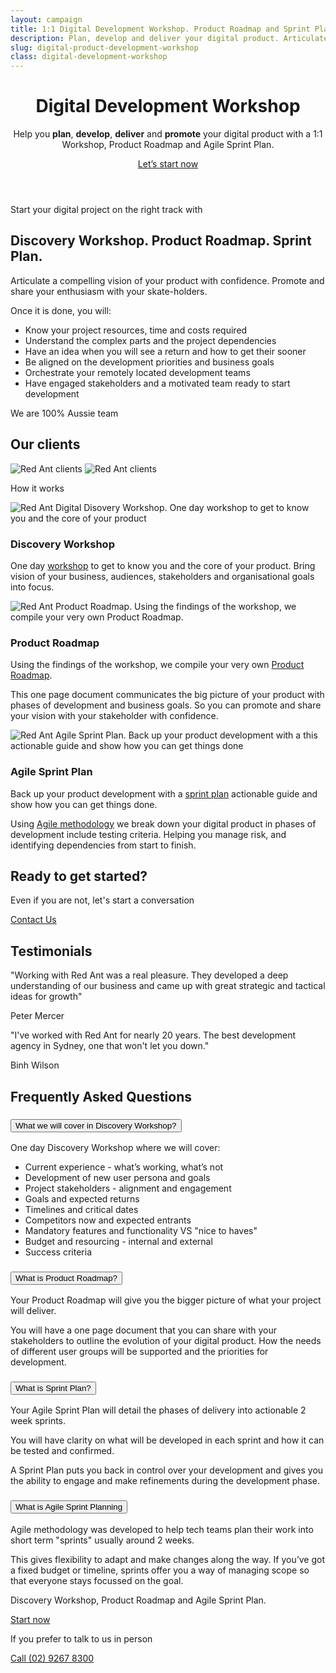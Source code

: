 ```yaml
---
layout: campaign
title: 1:1 Digital Development Workshop. Product Roadmap and Sprint Plan.
description: Plan, develop and deliver your digital product. Articulate a compelling vision of your idea and share your enthusiasm with your skate-holders with confidence.
slug: digital-product-development-workshop
class: digital-development-workshop
---
```

<header id="workshop-hero" class="section hero">
  <div class="container">
    <div class="row">
      <div class="col col-lg-8">
        <h1 class="text-xl mb-4 mb-lg-5 font-700">Digital
          <span class="d-inline d-lg-block text-red-dark">Development</span> 
          <span class="d-block text-red">Workshop</span>
        </h1>
      </div>
    </div>
    <div class="row">
      <div class="col col-sm-10 col-md-8">
        <p class="h3 mb-4 mb-lg-5 font-500">Help you <b>plan</b>, <b>develop</b>, <b>deliver</b> and <b>promote</b> your digital product with a 1:1 Workshop, <span class="text-red-dark font-700">Product Roadmap</span> and <span class="text-red font-700">Agile Sprint Plan</span>.</p>
        <p><a href="https://red-ant.typeform.com/to/wW5Q1I" class="btn btn-primary typeform-share btn-lg" data-mode="popup">Let’s start now</a></p>
      </div>
    </div>
  </div>
</header>

<section id="workshop-roadmap-sprint-plan-summary" data-ga-trigger="visibility" class="summary section">
  <div class="container">
    <div class="row ">
      <div class="col">
        <p class="h3 font-500">Start your digital project on the right track with</p>
        <h2 class="mb-4">Discovery Workshop. <span class="text-red-dark">Product Roadmap.</span> <span class="text-red">Sprint Plan.</span></h2>
        <p>Articulate a compelling vision of your product with confidence. Promote and share your enthusiasm with your skate-holders.</p>
        <p class="font-700">Once it is done, you will:</p>
        <ul class="list-check">
          <li>Know your project resources, time and costs required</li>
          <li>Understand the complex parts and the project dependencies</li>
          <li>Have an idea when you will see a return and how to get their sooner</li>
          <li>Be aligned on the development priorities and business goals</li>
          <li>Orchestrate your remotely located development teams</li>
          <li>Have engaged stakeholders and a motivated team ready to start development</li> 
        </ul>
      </div>
    </div>
  </div>
</section>

<section id="our-clients" data-ga-trigger="visibility" class="our-clients section">
  <div class="container">
    <div class="row">
      <div class="col">
        <p class="tex-lg text-center h4 mb-3 text-red-dark">We are 100% Aussie team</p>
        <h2 class="text-center mb-5">Our clients</h2>
      </div>
    </div>
    <div class="row text-center">
        <img class="d-md-block d-none img-fluid" src="{{ site.data.webpack['client-logo-desktop.png'] }}" alt="Red Ant clients" />
        <img class="d-md-none img-fluid" src="{{ site.data.webpack['client-logo-mobile.png'] }}" alt="Red Ant clients" />
    </div>
  </div>
</section>

<section id="how-it-works" data-ga-trigger="visibility" class="how-it-works">
  <div class="container">
    <div class="row">
      <div class="col-12">
        <p class="h2 text-center mb-4" >How it works</p>
      </div>
    </div>
    <div class="row align-items-center">
      <div class="col-6 offset-3 col-md-5 offset-md-0 order-md-2 px-4 py-sm-4 py-lg-0">
        <img class="img-fluid" src="{{ site.data.webpack['icon-workshop.png'] }}" alt="Red Ant Digital Disovery Workshop. One day workshop to get to know you and the core of your product" />
      </div>
      <div class="col-12 col-md-7">
        <h3 class="mb-3 mt-3">Discovery Workshop</h3>
        <p>One day <a href="#faqs-discovery-workshop" data-toggle="collapse" data-target="#a1" aria-expanded="true" aria-controls="a1">workshop</a> to get to know you and the core of your product. Bring vision of your business, audiences, stakeholders and organisational goals into focus.</p>
      </div>
    </div>
    <div class="row align-items-center">
      <div class="col-6 offset-3 col-md-5 offset-md-0 px-4 py-sm-4 py-lg-0">
        <img class="img-fluid" src="{{ site.data.webpack['icon-roadmap.png'] }}" alt="Red Ant Product Roadmap. Using the findings of the workshop, we compile your very own Product Roadmap." />
      </div>
      <div class="col-12 col-md-7">
        <h3 class="mb-3 text-red-dark mt-3">Product Roadmap</h3>
        <p>Using the findings of the workshop, we compile your very own <a href="#faqs-product-roadmap" data-toggle="collapse" data-target="#a2" aria-expanded="true" aria-controls="a2">Product Roadmap</a>.</p>
        <p>This one page document communicates the big picture of your product with phases of development and business goals. So you can promote and share your vision with your stakeholder with confidence.</p>
      </div>
    </div>
    <div class="row align-items-center">
      <div class="col-6 offset-3 col-md-5 offset-md-0 order-md-2 px-4 py-sm-4 py-lg-0">
        <img class="img-fluid" src="{{ site.data.webpack['icon-sprint-plan.png'] }}" alt="Red Ant Agile Sprint Plan. Back up your product development with a this actionable guide and show how you can get things done " />
      </div>
      <div class="col-12 col-md-7">
        <h3  class="mb-3 text-red mt-3"> Agile Sprint Plan</h3>
        <p>Back up your product development with a <a href="#faqs-agile-sprint-plan" data-toggle="collapse" data-target="#a4" aria-expanded="true" aria-controls="a4">sprint plan</a> actionable guide and show how you can get things done.</p>
        <p>Using <a href="#faqs-agile-methodology" data-toggle="collapse" data-target="#a5" aria-expanded="true" aria-controls="a5">Agile methodology</a> we break down your digital product in phases of development include testing criteria. Helping you manage risk, and identifying dependencies from start to finish.</p>
      </div>
    </div>
  </div>
</section>

<section id="cta-panel" data-ga-trigger="visibility" class="cta-panel section">
  <div class="container">
    <div class="row">
      <div class="col">
        <h2 class="h1">Ready to get started?</h2>
        <p  class="h3 mb-4 font-500">Even if you are not, let's start a conversation</p>
        <a href="https://red-ant.typeform.com/to/wW5Q1I" class="btn btn-primary typeform-share btn-lg" data-mode="popup" ga-trigger="click">Contact Us</a>
      </div>
    </div>
  </div>
</section>

<section id="testimonials" data-ga-trigger="visibility"  class="testimonials section ">
  <div class="container">
    <div class="row">
      <div class="col">
        <h2 class="text-center mb-4">Testimonials</h2>
      </div>
    </div>
    <div class="row slick-redant">
      <div class="col-md-10 offset-md-1">
        <div class="card card-testimonial">
          <p class="font-500">"Working with Red Ant was a real pleasure. They developed a deep understanding of our business and came up with great strategic and tactical ideas for growth"</p>
          <p>Peter Mercer</p>
        </div>
      </div>
      <div class="col-lg-10 offset-lg-1">
        <div class="card card-testimonial">
          <p class="font-500">"I've worked with Red Ant for nearly 20 years. The best development agency in Sydney, one that won't let you down."</p>
          <p>Binh Wilson</p>
        </div>
      </div>
    </div>
  </div>
</section>


<section id="faqs" data-ga-trigger="visibility" class="faqs">
  <div class="container ">
    <div class="row">
      <div class="col">
        <h2 class="mb-4">Frequently Asked Questions</h2>
      </div>
    </div>
    <div class="row mt-3d">
      <div class="col">
        <div class="accordion theme-red" id="workshop-faqs">
          <div class="card">
            <div class="anchor" id="faqs-discovery-workshop" ></div>
            <div class="card-header">
              <h3 class="mb-0">
                <button
                  class="btn btn-link collapsed"
                  type="button"
                  data-toggle="collapse"
                  data-target="#a1"
                  aria-expanded="true"
                  aria-controls="a1"
                  data-ga-trigger="click-faqs"
                >
                  What we will cover in Discovery Workshop?
                </button>
              </h3>
            </div>
            <div id="a1" class="collapse" data-parent="#workshop-faqs">
              <div class="card-body ">
                <p>One day Discovery Workshop where we will cover: </p>
                <ul>
                  <li>Current experience - what’s working, what’s not</li>
                  <li>Development of new user persona and goals</li>
                  <li>Project stakeholders - alignment and engagement</li>
                  <li>Goals and expected returns</li>
                  <li>Timelines and critical dates</li>
                  <li>Competitors now and expected entrants</li>
                  <li>Mandatory features and functionality VS "nice to haves"</li>
                  <li>Budget and resourcing - internal and external</li>
                  <li>Success criteria</li>
                </ul>
              </div>
            </div>
          </div>
          <div class="card">
            <div class="anchor" id="faqs-product-roadmap" ></div>
            <div class="card-header">
              <h3 class="mb-0">
                <button
                  class="btn btn-link collapsed"
                  type="button"
                  data-toggle="collapse"
                  data-target="#a2"
                  aria-expanded="true"
                  aria-controls="a2"
                  data-ga-trigger="click-faqs"
                >
                  What is Product Roadmap?
                </button>
              </h3>
            </div>
            <div id="a2" class="collapse" data-parent="#workshop-faqs">
              <div class="card-body">
                <p>Your Product Roadmap will give you the bigger picture of what your project will deliver. </p>
                <p> You will have a one page document that you can share with your stakeholders to outline the evolution of your digital product. How the needs of different user groups will be supported and the priorities for development.</p>
              </div>
            </div>
          </div>
          <div class="card">
            <div class="anchor" id="faqs-agile-sprint-plan" ></div>
            <div class="card-header" >
              <h3 class="mb-0">
                <button
                  class="btn btn-link collapsed "
                  type="button"
                  data-toggle="collapse"
                  data-target="#a4"
                  aria-expanded="true"
                  aria-controls="a4"
                  data-ga-trigger="click-faqs"
                >
                  What is Sprint Plan?
                </button>
              </h3>
            </div>
            <div id="a4" class="collapse" data-parent="#workshop-faqs">
              <div class="card-body">
                <p>Your Agile Sprint Plan will detail the phases of delivery into actionable 2 week sprints.</p>
                <p>You will have clarity on what will be developed in each sprint and how it can be tested and confirmed.</p>
                <p> A Sprint Plan puts you back in control over your development and gives you the ability to engage and make refinements during the development phase.</p>
              </div>
            </div>
          </div>
          <div class="card" >
            <div class="anchor" id="faqs-agile-methodology" ></div>
            <div class="card-header">
              <h3 class="mb-0" >
                <button
                  class="btn btn-link  collapsed"
                  type="button"
                  data-toggle="collapse"
                  data-target="#a5"
                  aria-expanded="true"
                  aria-controls="a5"
                  data-ga-trigger="click-faqs"
                >
                  What is Agile Sprint Planning
                </button>
              </h3>
            </div>
            <div name="a5" id="a5" class="collapse" data-parent="#workshop-faqs">
              <div class="card-body">
                <p>Agile methodology was developed to help tech teams plan their work into short term "sprints" usually around 2 weeks. </p>
                <p>This gives flexibility to adapt and make changes along the way. If you’ve got a fixed budget or timeline, sprints offer you a way of managing scope so that everyone stays focussed on the goal.</p>
              </div>
            </div>
          </div>
        </div>
      </div>
    </div>
  </div>
</section>

<section id="workshop-footer" data-ga-trigger="visibility" class="section intro workshop-footer">
  <div class="container">
    <div class="row">
      <div class="col col-sm-10 col-md-8">
        <p class="h2 mb-4 mb-lg-5 font-700">Discovery Workshop, <span class="text-red-dark font-700">Product Roadmap</span> and <span class="text-red font-700">Agile Sprint Plan</span>.</p>
        <p class="mb-4"><a href="https://red-ant.typeform.com/to/wW5Q1I" class="btn btn-primary typeform-share btn-lg" data-mode="popup">Start now</a> </p>
        <p class="mb-b">If you prefer to talk to us in person</p>
        <p><a class="btn btn-primary btn-lg" href="tel:+61292678300"><i class="fa fa-phone"></i> Call (02) 9267 8300</a></p>
      </div>
    </div>
  </div>
</section>
